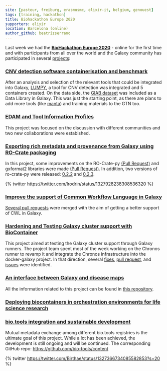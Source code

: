 ```yaml
---
site: [pasteur, freiburg, erasmusmc, elixir-it, belgium, genouest]
tags: [training, hackathon]
title: Biohackathon Europe 2020
supporters: elixir
location: Barcelona (online)
author_github: beatrizserrano
---
```



Last week we had the [__BioHackathon Europe 2020__](https://www.biohackathon-europe.org/) - online for the first time and with participants from all over the world and the Galaxy community has participated in several [projects](https://www.biohackathon-europe.org/projects.html):


### [CNV detection software containerisation and benchmark](https://github.com/elixir-europe/BioHackathon-projects-2020/tree/master/projects/7)

After an analysis and selection of the relevant tools that could be integrated into Galaxy, [LUMPY](https://github.com/galaxyproject/tools-iuc/pull/3287), a tool for CNV detection was integrated and 5 containers created. On the data side, the [GIAB dataset](https://jimb.stanford.edu/giab-resources) was included as a Data Library in Galaxy. This was just the starting point, as there are plans to add more tools (like [manta](https://github.com/Illumina/manta)) and training materials to the GTN too.


### [EDAM and Tool Information Profiles](https://github.com/elixir-europe/BioHackathon-projects-2020/tree/master/projects/10)

This project was focused on the discussion with different communities and two new collaborations were estabished.


### [Exporting rich metadata and provenance from Galaxy using RO-Crate packaging](https://github.com/elixir-europe/BioHackathon-projects-2020/tree/master/projects/14)

In this project, some improvements on the RO-Crate-py [(Pull Request)](https://github.com/ResearchObject/ro-crate-py/pull/37) and gxformat2 libraries were made [(Pull Request)](https://github.com/galaxyproject/gxformat2/pull/50). In addition, two versions of ro-crate-py were released: [0.2.2](https://github.com/ResearchObject/ro-crate-py/releases/tag/0.2.2) and [0.2.3](https://github.com/ResearchObject/ro-crate-py/releases/tag/0.2.3).

 {% twitter https://twitter.com/lrodrin/status/1327928238308536320 %}


### [Improve the support of Common Workflow Language in Galaxy](https://github.com/elixir-europe/BioHackathon-projects-2020/tree/master/projects/17)

[Several pull requests](https://github.com/common-workflow-language/galaxy/pulls?q=is%3Apr+is%3Aclosed) were merged with the aim of getting a better support of CWL in Galaxy.


### [Hardening and Testing Galaxy cluster support with BioContainer](https://github.com/elixir-europe/BioHackathon-projects-2020/tree/master/projects/18)

This project aimed at testing the Galaxy cluster support through Galaxy runners. The project team spent most of the week working on the Chronos runner to revamp it and integrate the Chronos infrastructure into the docker-galaxy project. In that direction, several [fixes](https://github.com/Laniakea-elixir-it/laniakea/issues/25), [pull request](https://github.com/bgruening/docker-galaxy-stable/pull/574), and [issues](https://github.com/galaxyproject/galaxy/issues/10677) were identified.


### [An interface between Galaxy and disease maps](https://github.com/elixir-europe/BioHackathon-projects-2020/tree/master/projects/27)

All the information related to this project can be found in [this repository](https://github.com/elixir-luxembourg/BH2020-galaxy-dpmaps).


### [Deploying biocontainers in orchestration environments for life science research](https://github.com/elixir-europe/BioHackathon-projects-2020/tree/master/projects/31)


### [bio.tools integration and sustainable development](https://github.com/elixir-europe/BioHackathon-projects-2020/blob/8f588223a2ca50ecb76cdf37fa5bfc21aa54e5d4/projects/11)

Mutual metadata exchange among different bio.tools registries is the ultimate goal of this project. While a lot has been achieved, the development is still ongoing and will be continued. The corresponding GitHub repo: https://github.com/bio-tools/content


{% twitter https://twitter.com/Birthae/status/1327366734085582853?s=20 %}
